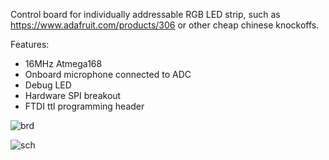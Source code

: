 Control board for individually addressable RGB LED strip, such as
https://www.adafruit.com/products/306
or other cheap chinese knockoffs.

Features:
 * 16MHz Atmega168
 * Onboard microphone connected to ADC
 * Debug LED
 * Hardware SPI breakout
 * FTDI ttl programming header

![brd](raw/master/led_strip.brd.png)

![sch](raw/master/led_strip.sch.png)
